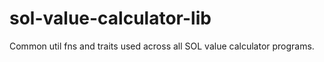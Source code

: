 # sol-value-calculator-lib

Common util fns and traits used across all SOL value calculator programs.
